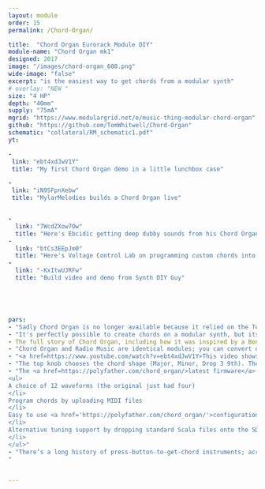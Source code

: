 ```yaml
---
layout: module
order: 15
permalink: /Chord-Organ/

title:  "Chord Organ Eurorack Module DIY"
module-name: "Chord Organ mk1"
designed: 2017
image: "/images/chord-organ_600.png" 
wide-image: "false" 
excerpt: "is the easiest way to get chords from a modular synth" 
# overlay: "NEW "
size: "4 HP"
depth: "40mm"
supply: "75mA"
mgrid: "https://www.modulargrid.net/e/music-thing-modular-chord-organ"
github: "https://github.com/TomWhitwell/Chord-Organ"
schematic: "collateral/RM_schematic1.pdf"
yt:

-
 link: "ebt4xdJwV1Y"
 title: "My first Chord Organ demo in a little lunchbox case"

-
 link: "iN9SFpnXebw"
 title: "MylarMelodies builds a Chord Organ live"


- 
  link: "7WcdZXow7Ow"
  title: "Here's Ebcidic getting deep dubby sounds from his Chord Organ"
- 
  link: "btCs3EEpJm0"
  title: "Here's Voltage Control Lab on programming custom chords into the module"
- 
  link: "-KxItwUJRFw"
  title: "Build video and demo from Synth DIY Guy"





pars:
- "Sadly Chord Organ is no longer available because it relied on the Teensy 3.2 microcontroller which is no longer made." 
- "It's perfectly possible to create chords on a modular synth, but its a pain -  lots of tuning and messing about. I wanted to create something as simple as a home organ with chord buttons. Chord Organ is exactly that; the top knob chooses a chord shape, the bottom a root note."
- The full story of Chord Organ, including how it was inspired by a Bontempi Organ found in the street, is in <a href=https://medium.com/music-thing-modular-notes/chord-organ-the-easiest-way-to-get-simple-chords-from-a-modular-synth-2f48684fdb9a>this article over on Medium</a>. 
- "Chord Organ and Radio Music are identical modules; you can convert one to the other by installing new firmware over USB - <a href=https://medium.com/music-thing-modular-notes/chord-organ-the-easiest-way-to-get-simple-chords-from-a-modular-synth-2f48684fdb9a>details on how to install the firmware</a> - and go back just as easily."
- "<a href=https://www.youtube.com/watch?v=ebt4xdJwV1Y>This video shows</a> what you can do with a Chord Organ in a simple little case. Here the chord shape and root note are sequenced by an expanded Turing Machine and filtered through a <a href=https://www.thonk.co.uk/shop/humpback/?utm_source=MTM&utm_campaign=ChordOrgan>God's Box Humpback Filter</a>."
- "The top knob chooses the chord shape (Major, Minor, Drop 3 9th). The bottom knob chooses the root note. Both can be CV controlled."
- "The <a href=https://polyfather.com/chord_organ/>latest firmware</a> now includes: 
<ul>
A choice of 12 waveforms (the original just had four) 
</li>
Program chords by uploading MIDI files 
</li>
Easy to use <a href='https://polyfather.com/chord_organ/'>configuration page</a>. 
</li>
Alternative tuning support by dropping standard Scala files onto the SD card (<a href='https://github.com/TomWhitwell/Chord-Organ/releases'>installation details</a>). 
</li>
</ul>"
- "There’s a long history of press-button-to-get-chord instruments; accordions, the <a href=https://www.youtube.com/watch?v=eoJY599SfU0>Suzuki Omnichord</a>, the <a href=https://www.youtube.com/watch?v=cRyb02mfrdY>Autoharp</a>, or all those auto-accompaniment electronic keyboards that you used to see.
"


---
```


